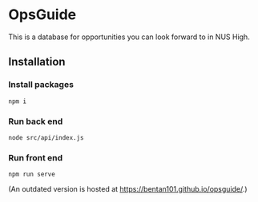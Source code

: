 # OpsGuide

This is a database for opportunities you can look forward to in NUS High.

## Installation

### Install packages
```
npm i
```

### Run back end
```
node src/api/index.js
```

### Run front end
```
npm run serve
```

(An outdated version is hosted at https://bentan101.github.io/opsguide/.)
